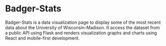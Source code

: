 # Badger-Stats

Badger-Stats is a data visualization page to display some of the most recent data about the University of Wisconsin-Madison. It access the dataset from a public API using Flask and renders visualization graphs and charts using React and mobile-first development.
